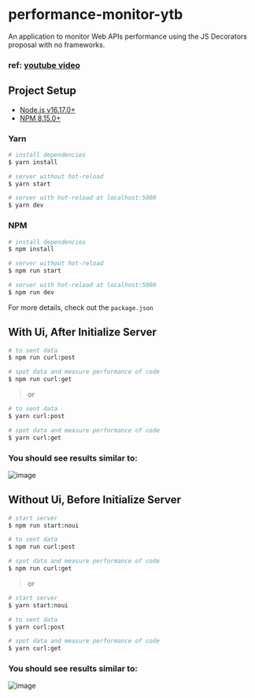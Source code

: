 # performance-monitor-ytb
An application to monitor Web APIs performance using the JS Decorators proposal with no frameworks.
### ref: [**youtube video**](https://youtu.be/CS03W_YSdJc)

## Project Setup

- [Node.js v16.17.0+](https://nodejs.org/en/download/)
- [NPM 8.15.0+](https://docs.npmjs.com/cli/v8/commands/npm-install)

### Yarn
```sh
# install dependencies
$ yarn install

# server without hot-reload
$ yarn start

# server with hot-reload at localhost:5000
$ yarn dev
```

### NPM
```sh
# install dependencies
$ npm install

# server without hot-reload
$ npm run start

# server with hot-reload at localhost:5000
$ npm run dev
```
For more details, check out the `package.json`

## With Ui, After Initialize Server
```sh
# to sent data
$ npm run curl:post

# spot data and measure performance of code
$ npm run curl:get
```
> or
```sh
# to sent data
$ yarn curl:post

# spot data and measure performance of code
$ yarn curl:get
```
### You should see results similar to:
![image](https://user-images.githubusercontent.com/31970167/191798334-846aba30-1d4a-47d2-a655-2aa95a1ae5e7.png)


## Without Ui, Before Initialize Server
```sh
# start server
$ npm run start:noui

# to sent data
$ npm run curl:post

# spot data and measure performance of code
$ npm run curl:get
```
> or
```sh
# start server
$ yarn start:noui

# to sent data
$ yarn curl:post

# spot data and measure performance of code
$ yarn curl:get
```

### You should see results similar to:
![image](https://user-images.githubusercontent.com/31970167/191798235-59c38fb2-c711-4fb0-bdd5-742f0970a11d.png)

